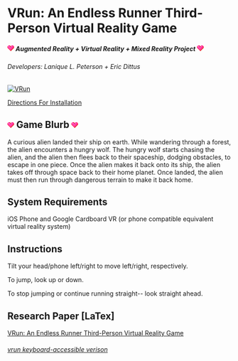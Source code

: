 # VRun: An Endless Runner Third-Person Virtual Reality Game
##### ![love](https://github.com/joshnatis/joshnatis/blob/master/pix/heart.gif) Augmented Reality + Virtual Reality + Mixed Reality Project ![love](https://github.com/joshnatis/joshnatis/blob/master/pix/heart.gif)
###### Developers: Lanique L. Peterson + Eric Dittus

[<img width="641" alt="VRun" src="https://user-images.githubusercontent.com/54916166/179155042-87ce69a4-3de3-42fa-8dd2-ff8e8e563f45.png">](https://www.youtube.com/watch?v=rQ-VMlocOac)

[Directions For Installation](https://github.com/La-Nique/VRun/files/9106682/Directions.and.Installation.docx)

## ![love](https://github.com/joshnatis/joshnatis/blob/master/pix/heart.gif) Game Blurb ![love](https://github.com/joshnatis/joshnatis/blob/master/pix/heart.gif)
A curious alien landed their ship on earth. While wandering through a forest, the alien encounters a hungry wolf. The hungry wolf starts chasing the alien, and the alien then flees back to their spaceship, dodging obstacles, to escape in one piece. Once the alien makes it back onto its ship, the alien takes off through space back to their home planet. Once landed, the alien must then run through dangerous terrain to make it back home.

## System Requirements
iOS Phone and Google Cardboard VR (or phone compatible equivalent virtual reality system)

## Instructions
Tilt your head/phone left/right to move left/right, respectively. 

To jump, look up or down. 

To stop jumping or continue running straight-- look straight ahead.

## Research Paper [LaTex]
[VRun: An Endless Runner Third-Person Virtual Reality Game](https://github.com/La-Nique/VRun/tree/main/research-paper)

###### [vrun keyboard-accessible verison](https://github.com/EricDittus/VRun_KeyboardAccessible)
